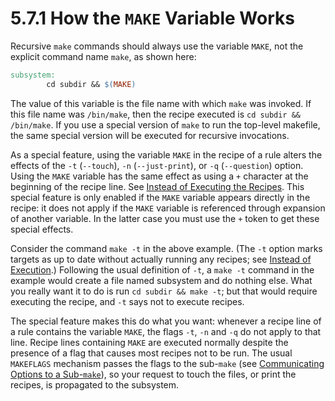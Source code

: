 # 5.7.1 How the `MAKE` Variable Works

Recursive `make` commands should always use the variable `MAKE`, not the explicit command name `make`, as shown here:

```makefile
subsystem:
        cd subdir && $(MAKE)
```

The value of this variable is the file name with which `make` was invoked.
If this file name was `/bin/make`, then the recipe executed is `cd subdir && /bin/make`.
If you use a special version of `make` to run the top-level makefile, the same special version will be executed for recursive invocations.

As a special feature, using the variable `MAKE` in the recipe of a rule alters the effects of the `-t` (`--touch`), `-n` (`--just-print`), or `-q` (`--question`) option.
Using the `MAKE` variable has the same effect as using a `+` character at the beginning of the recipe line.
See [Instead of Executing the Recipes](./instead-of-execution).
This special feature is only enabled if the `MAKE` variable appears directly in the recipe: it does not apply if the `MAKE` variable is referenced through expansion of another variable.
In the latter case you must use the `+` token to get these special effects.

Consider the command `make -t` in the above example.
(The `-t` option marks targets as up to date without actually running any recipes;
see [Instead of Execution](./instead-of-execution).)
Following the usual definition of `-t`, a `make -t` command in the example would create a file named subsystem and do nothing else.
What you really want it to do is run `cd subdir && make -t`;
but that would require executing the recipe, and `-t` says not to execute recipes.

The special feature makes this do what you want: whenever a recipe line of a rule contains the variable `MAKE`, the flags `-t`, `-n` and `-q` do not apply to that line.
Recipe lines containing `MAKE` are executed normally despite the presence of a flag that causes most recipes not to be run.
The usual `MAKEFLAGS` mechanism passes the flags to the sub-`make` (see [Communicating Options to a Sub-`make`](./options-recursion)), so your request to touch the files, or print the recipes, is propagated to the subsystem.
